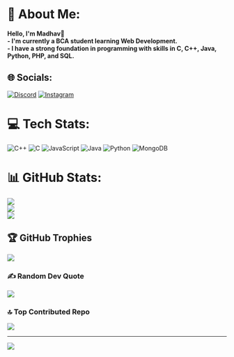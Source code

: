 # 💫 About Me:
<b>Hello, I'm Madhav👋 <br>- I'm currently a BCA student learning Web Development. <br>- I have a strong foundation in programming with skills in C, C++, Java, Python, PHP, and SQL. </b>

## 🌐 Socials:
[![Discord](https://img.shields.io/badge/Discord-%237289DA.svg?logo=discord&logoColor=white)](https://discord.gg/https://champ-bot.xyz/support) [![Instagram](https://img.shields.io/badge/Instagram-%23E4405F.svg?logo=Instagram&logoColor=white)](https://instagram.com/madhav_0703) 

# 💻 Tech Stats:
![C++](https://img.shields.io/badge/c++-%2300599C.svg?style=for-the-badge&logo=c%2B%2B&logoColor=white) ![C](https://img.shields.io/badge/c-%2300599C.svg?style=for-the-badge&logo=c&logoColor=white) ![JavaScript](https://img.shields.io/badge/javascript-%23323330.svg?style=for-the-badge&logo=javascript&logoColor=%23F7DF1E) ![Java](https://img.shields.io/badge/java-%23ED8B00.svg?style=for-the-badge&logo=openjdk&logoColor=white) ![Python](https://img.shields.io/badge/python-3670A0?style=for-the-badge&logo=python&logoColor=ffdd54) ![MongoDB](https://img.shields.io/badge/MongoDB-%234ea94b.svg?style=for-the-badge&logo=mongodb&logoColor=white)
<br>
# 📊 GitHub Stats:
![](https://github-readme-stats.vercel.app/api?username=Madhav703&theme=dark&hide_border=false&include_all_commits=false&count_private=false)<br/>
![](https://github-readme-streak-stats.herokuapp.com/?user=Madhav703&theme=dark&hide_border=false)<br/>
![](https://github-readme-stats.vercel.app/api/top-langs/?username=Madhav703&theme=dark&hide_border=false&include_all_commits=false&count_private=false&layout=compact)

## 🏆 GitHub Trophies
![](https://github-profile-trophy.vercel.app/?username=Madhav703&theme=radical&no-frame=false&no-bg=true&margin-w=4)

### ✍️ Random Dev Quote
![](https://quotes-github-readme.vercel.app/api?type=horizontal&theme=radical)

### 🔝 Top Contributed Repo
![](https://github-contributor-stats.vercel.app/api?username=Madhav703&limit=5&theme=dark&combine_all_yearly_contributions=true)

---
[![](https://visitcount.itsvg.in/api?id=Madhav703&icon=0&color=0)](https://visitcount.itsvg.in)

